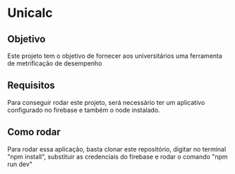# Unicalc

## Objetivo

Este projeto tem o objetivo de fornecer aos universitários uma ferramenta de metrificação de
desempenho

## Requisitos

Para conseguir rodar este projeto, será necessário ter um aplicativo configurado no firebase e
também o node instalado.

## Como rodar

Para rodar essa aplicação, basta clonar este repositório, digitar no terminal "npm install",
substituir as credenciais do firebase e rodar o comando "npm run dev"
